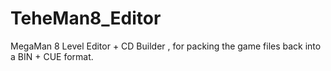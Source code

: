 # TeheMan8_Editor
MegaMan 8 Level Editor + CD Builder , for packing the game files back into a BIN + CUE format.
